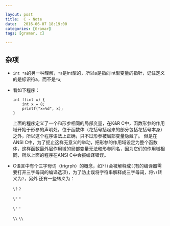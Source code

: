 ```yaml
---

layout: post
title:  C - Note
date:   2016-06-07 18:19:00
categories: [Gramar]
tags: [gramar, c]

---
```


## 杂项
- `int *a`的另一种理解，`*a`是int型的，所以a是指向int型变量的指针，记住定义的是标识符a，而不是`*a`;

- 看如下程序：

    ~~~
    int f(int x) {
        int x = 8;
        printf("x=%d", x);
    }
    ~~~

    上面的程序定义了一个和形参相同的局部变量，在K&R C中，函数形参的作用域开始于形参的声明处，位于函数体（花括号括起来的部分包括花括号本身）之外，所以这个程序语法上正确，只不过形参被局部变量隐藏了。
    但是在ANSI C中，为了扼止这样无意义的举动，把形参的作用域设定为整个函数体，这样函数最外层作用域的局部变量无法和形参同名，因为它们的作用域相同，所以上面的程序在ANSI C中会报编译错误。
- C语言中有个三字母词（trigrph）的概念，如`??(`会被解释成`[`(有的编译器需要打开三字母词的编译选项)，为了防止误将字符串解释成三字母词，将`\?`转义为`?`，另外
还有一些转义为：

    `\?` `?`

    `\"` `"`

    `\'` `'`

    `\\` `\\`

